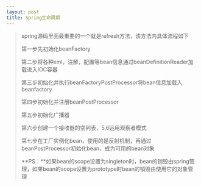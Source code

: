 ```yaml
---
layout: post
title: Spring生命周期
---
```


> spring源码里面最重要的一个就是refresh方法，该方法内具体流程如下
>
> 第一步先初始化beanFactory
>
> 第二步将各种xml，注解，配置等bean信息通过beanDefinitionReader加载进入IOC容器
>
> 第三步初始化并执行beanFactoryPostProcessor将bean信息加载入beanfactory
>
> 第四步初始化并注册beanPostProcessor
>
> 第五步初始化广播器
>
> 第六步创建一个接收器的空列表，5,6运用观察者模式
>
> 第七步在工厂实例化bean，使用的是反射机制，再通过beanPostProcessor初始化bean，成为可用的bean对象
>
> **PS：**如果bean的scope设置为singleton时，bean的销毁由spring管理，如果bean的scope设置为prototype时bean的销毁由使用它的对象管理